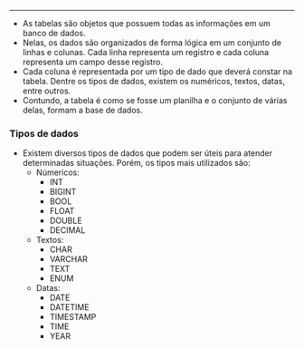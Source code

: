 ___
- As tabelas são objetos que possuem todas as informações em um banco de dados.
- Nelas, os dados são organizados de forma lógica em um conjunto de linhas e colunas. Cada linha representa um registro e cada coluna representa um campo desse registro.
- Cada coluna é representada por um tipo de dado que deverá constar na tabela. Dentre os tipos de dados, existem os numéricos, textos, datas, entre outros.
- Contundo, a tabela é como se fosse um planilha e o conjunto de várias delas, formam a base de dados.

### Tipos de dados
- Existem diversos tipos de dados que podem ser úteis para atender determinadas situações. Porém, os tipos mais utilizados são:
	- Númericos:
		- INT
		- BIGINT
		- BOOL
		- FLOAT
		- DOUBLE
		- DECIMAL
	- Textos:
		- CHAR
		- VARCHAR
		- TEXT
		- ENUM
	- Datas:
		- DATE
		- DATETIME
		- TIMESTAMP
		- TIME
		- YEAR